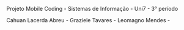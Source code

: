Projeto Mobile Coding - 
Sistemas de Informação - Uni7 - 
3° período

Cahuan Lacerda Abreu - 
Graziele Tavares - 
Leomagno Mendes - 
